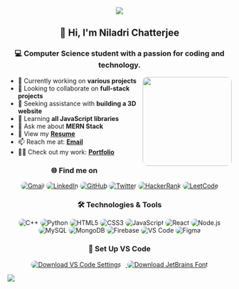 <p align="center">
  <img src="https://readme-typing-svg.demolab.com/?lines=Welcome+to+my+GitHub+profile;Turning+ideas+into+easy+to+use+code;Making+projects+work+smoothly+and+look+great;Bringing+web+ideas+into+clean+code;Creating+practical+and+stylish+web+solutions;Building+simple+and+effective+web+apps&font=Fira%20Code&center=true&width=700&height=45&color=fff53a&vCenter=true&pause=1000&size=25" />
</p>

<h2 align="center">👋 Hi, I'm Niladri Chatterjee</h2>
<h3 align="center">💻 Computer Science student with a passion for coding and technology.</h3>

<img align="right" src="http://github-profile-summary-cards.vercel.app/api/cards/stats?username=niladri-1&theme=2077" height="200em" style="border-radius: 10px;" />

- 🔭 Currently working on <b>various projects</b>
- 👯 Looking to collaborate on <b>full-stack projects</b>
- 🤝 Seeking assistance with <b>building a 3D website</b>
- 🌱 Learning <b>all JavaScript libraries</b>
- 💬 Ask me about <b>MERN Stack</b>
- 📄 View my <b><a href="https://drive.google.com/file/d/1l0wBLf9mdR2uaUq1J13qlaUKeDJhIQHn/view?usp=drive_link">Resume</a></b>
- 📫 Reach me at: <b><a href="mailto:code.niladri@gmail.com">Email</a></b>
- 👨‍💻 Check out my work: <b><a href="https://niladri1.netlify.app">Portfolio</a></b>

<h3 align="center">🌐 Find me on</h3>
<p align="center">
  <a href="mailto:code.niladri@gmail.com"><img src="https://img.shields.io/badge/-Gmail-D14836?style=for-the-badge&logo=gmail&logoColor=white" alt="Gmail" style="border-radius: 10px;"></a>
  <a href="https://www.linkedin.com/in/niladri1" target="_blank"><img src="https://img.shields.io/badge/LinkedIn-0A66C2?style=for-the-badge&logo=linkedin&logoColor=white" alt="LinkedIn" style="border-radius: 10px;"></a>
  <a href="https://github.com/niladri-1" target="_blank"><img src="https://img.shields.io/badge/GitHub-181717?style=for-the-badge&logo=github&logoColor=white" alt="GitHub" style="border-radius: 10px;"></a>
  <a href="https://twitter.com/niladri_01" target="_blank"><img src="https://img.shields.io/badge/Twitter-1DA1F2?style=for-the-badge&logo=twitter&logoColor=white" alt="Twitter" style="border-radius: 10px;"></a>
  <a href="https://www.hackerrank.com/profile/niladri1" target="_blank"><img src="https://img.shields.io/badge/HackerRank-208a46?style=for-the-badge&logo=hackerrank&logoColor=black" alt="HackerRank" style="border-radius: 10px;"></a>
  <a href="https://leetcode.com/u/niladri1/" target="_blank"><img src="https://img.shields.io/badge/LeetCode-FFA116?style=for-the-badge&logo=leetcode&logoColor=white" alt="LeetCode" style="border-radius: 10px;"></a>
</p>

<h3 align="center">🛠️ Technologies & Tools</h3>
<p align="center">
  <img src="https://img.shields.io/badge/c++-%2300599C.svg?style=for-the-badge&logo=c%2B%2B&logoColor=white" alt="C++" style="border-radius: 10px;">
  <img src="https://img.shields.io/badge/python-3670A0?style=for-the-badge&logo=python&logoColor=ffdd54" alt="Python" style="border-radius: 10px;">
  <img src="https://img.shields.io/badge/html5-%23E34F26.svg?style=for-the-badge&logo=html5&logoColor=white" alt="HTML5" style="border-radius: 10px;">
  <img src="https://img.shields.io/badge/css3-%231572B6.svg?style=for-the-badge&logo=css3&logoColor=white" alt="CSS3" style="border-radius: 10px;">
  <img src="https://img.shields.io/badge/javascript-%23323330.svg?style=for-the-badge&logo=javascript&logoColor=%23F7DF1E" alt="JavaScript" style="border-radius: 10px;">
  <img src="https://img.shields.io/badge/react-%2307405e.svg?style=for-the-badge&logo=react&logoColor=white" alt="React" style="border-radius: 10px;">
  <img src="https://img.shields.io/badge/node.js-4A773C?style=for-the-badge&logo=node.js&logoColor=white" alt="Node.js" style="border-radius: 10px;">
  <img src="https://img.shields.io/badge/mysql-%2300000f.svg?style=for-the-badge&logo=mysql&logoColor=white" alt="MySQL" style="border-radius: 10px;">
  <img src="https://img.shields.io/badge/MongoDB-%225522.svg?style=for-the-badge&logo=mongodb&logoColor=white" alt="MongoDB" style="border-radius: 10px;">
  <img src="https://img.shields.io/badge/firebase-%2302569B.svg?style=for-the-badge&logo=firebase&logoColor=yellow" alt="Firebase" style="border-radius: 10px;">
  <img src="https://img.shields.io/badge/VS_Code-0078D4?style=for-the-badge&logo=visual%20studio%20code&logoColor=white" alt="VS Code" style="border-radius: 10px;">
  <img src="https://img.shields.io/badge/figma-%23F24E1E.svg?style=for-the-badge&logo=figma&logoColor=white" alt="Figma" style="border-radius: 10px;">
</p>

<h3 align="center">🚀 Set Up VS Code</h3>

<p align="center">
  <a href="https://github.com/niladri-1/niladri-1/blob/main/settings.json" download>
    <img src="https://img.shields.io/badge/Get%20VS%20Code%20Settings-%23007ACC.svg?style=for-the-badge&logo=visual-studio-code&logoColor=white" alt="Download VS Code Settings" style="border-radius: 10px; margin-right: 10px;">
  </a>
  <a href="https://github.com/niladri-1/niladri-1/raw/main/JetBrainsMono-Regular.ttf" download>
    <img src="https://img.shields.io/badge/Download%20JetBrains%20Font-%234B5F8C.svg?style=for-the-badge&logo=download&logoColor=white" alt="Download JetBrains Font" style="border-radius: 10px;">
  </a>
</p>

<img src="https://raw.githubusercontent.com/Trilokia/Trilokia/379277808c61ef204768a61bbc5d25bc7798ccf1/bottom_header.svg" />
